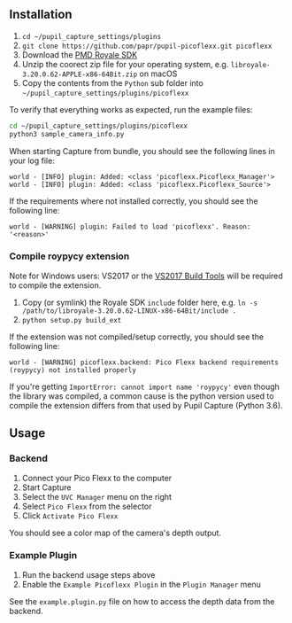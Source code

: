 ## Installation

1. `cd ~/pupil_capture_settings/plugins`
1. `git clone https://github.com/papr/pupil-picoflexx.git picoflexx`
1. Download the [PMD Royale SDK](https://pmdtec.com/picofamily/software-download/)
1. Unzip the coorect zip file for your operating system, e.g. `libroyale-3.20.0.62-APPLE-x86-64Bit.zip` on macOS
1. Copy the contents from the `Python` sub folder into `~/pupil_capture_settings/plugins/picoflexx`

To verify that everything works as expected, run the example files:

```bash
cd ~/pupil_capture_settings/plugins/picoflexx
python3 sample_camera_info.py
```

When starting Capture from bundle, you should see the following lines in your log file:

```log
world - [INFO] plugin: Added: <class 'picoflexx.Picoflexx_Manager'>
world - [INFO] plugin: Added: <class 'picoflexx.Picoflexx_Source'>
```

If the requirements where not installed correctly, you should see the following line:
```log
world - [WARNING] plugin: Failed to load 'picoflexx'. Reason: '<reason>'
```

### Compile roypycy extension

Note for Windows users: VS2017 or the [VS2017 Build Tools](https://www.visualstudio.com/downloads/#build-tools-for-visual-studio-2017) will be required to compile the extension.

1. Copy (or symlink) the Royale SDK `include` folder here, e.g. `ln -s /path/to/libroyale-3.20.0.62-LINUX-x86-64Bit/include .`
1. `python setup.py build_ext`

If the extension was not compiled/setup correctly, you should see the following line:
```log
world - [WARNING] picoflexx.backend: Pico Flexx backend requirements (roypycy) not installed properly
```
If you're getting `ImportError: cannot import name 'roypycy'` even though the library was compiled, a common cause is the python version used to compile the extension differs from that used by Pupil Capture (Python 3.6).

## Usage

### Backend

1. Connect your Pico Flexx to the computer
1. Start Capture
1. Select the `UVC Manager` menu on the right
1. Select `Pico Flexx` from the selector
1. Click `Activate Pico Flexx`

You should see a color map of the camera's depth output.

### Example Plugin

1. Run the backend usage steps above
1. Enable the `Example Picoflexx Plugin` in the `Plugin Manager` menu

See the `example.plugin.py` file on how to access the depth data from the backend.